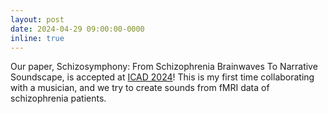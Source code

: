```yaml
---
layout: post
date: 2024-04-29 09:00:00-0000
inline: true
---
```


Our paper, Schizosymphony: From Schizophrenia Brainwaves To Narrative Soundscape, is accepted at [ICAD 2024](https://icad2024.icad.org/)! This is my first time collaborating with a musician, and we try to create sounds from fMRI data of schizophrenia patients.